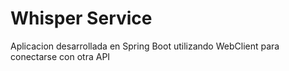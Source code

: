 # Whisper Service
 Aplicacion desarrollada en Spring Boot utilizando WebClient para conectarse con otra API
